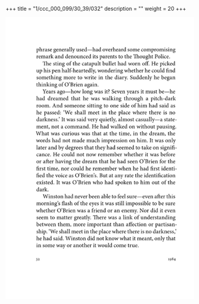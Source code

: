 +++
title = "1/ccc_000_099/30_39/032"
description = ""
weight = 20
+++

<img class="center-fit-jpg" src="/jpg_/out_jpg_1984__032.jpg" ></img>

